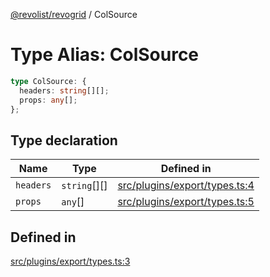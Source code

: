 [@revolist/revogrid](README.md) / ColSource

# Type Alias: ColSource

```ts
type ColSource: {
  headers: string[][];
  props: any[];
};
```

## Type declaration

| Name | Type | Defined in |
| ------ | ------ | ------ |
| `headers` | `string`[][] | [src/plugins/export/types.ts:4](https://github.com/revolist/revogrid/blob/c3fbdc69076950cb371c4e48faf1a5d5a21237f4/src/plugins/export/types.ts#L4) |
| `props` | `any`[] | [src/plugins/export/types.ts:5](https://github.com/revolist/revogrid/blob/c3fbdc69076950cb371c4e48faf1a5d5a21237f4/src/plugins/export/types.ts#L5) |

## Defined in

[src/plugins/export/types.ts:3](https://github.com/revolist/revogrid/blob/c3fbdc69076950cb371c4e48faf1a5d5a21237f4/src/plugins/export/types.ts#L3)
